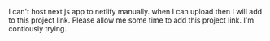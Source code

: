 I can't host next js app to netlify manually. when I can upload then I will add to this project link. Please allow me some time to add this project link. I'm contiously trying.
